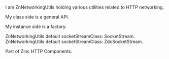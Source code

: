 I am ZnNetworkingUtils holding various utilities related to HTTP networking.My class side is a general API.My instance side is a factory.ZnNetworkingUtils default socketStreamClass: SocketStream.ZnNetworkingUtils default socketStreamClass: ZdcSocketStream.Part of Zinc HTTP Components.